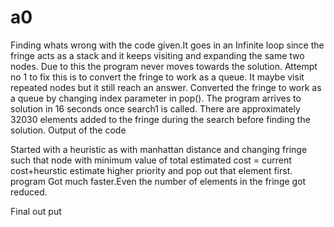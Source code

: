 # a0

Finding whats wrong with the code given.It goes in an Infinite loop since the fringe acts as a stack and it keeps visiting and expanding the same two nodes. Due to this the program never moves towards the solution. Attempt no 1 to fix this is to convert the fringe to work as a queue. It maybe visit repeated nodes but it still reach an answer.
Converted the fringe to work as a queue by changing index parameter in pop(). The program arrives to solution in 16 seconds once search1 is called. There are approximately 32030 elements added to the fringe during the search before finding the solution. Output of the code
 
Started with a heuristic as with manhattan distance and changing fringe such that node with minimum value of total estimated cost = current cost+heurstic estimate higher priority and pop out that element first.
program Got much faster.Even the number of elements in the fringe got reduced.
 
Final out put
 
 




